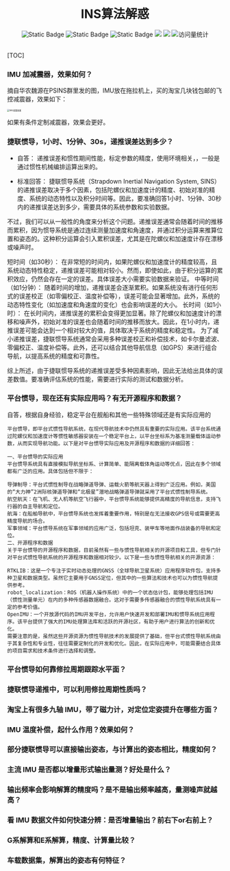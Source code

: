 <div align="center">
    <a name="Top"></a>
	<h1>INS算法解惑</h1>
    <img alt="Static Badge" src="https://img.shields.io/badge/QQ-1482275402-red">
    <img alt="Static Badge" src="https://img.shields.io/badge/%E5%BE%AE%E4%BF%A1-lizhengxiao99-green">
    <img alt="Static Badge" src="https://img.shields.io/badge/Email-dauger%40126.com-brown">
    <a href="https://blog.csdn.net/daoge2666/"><img src="https://img.shields.io/badge/CSDN-论坛-c32136" /></a>
    <a href="https://www.zhihu.com/people/dao-ge-92-60/"><img src="https://img.shields.io/badge/Zhihu-知乎-blue" /></a>
    <img src="https://komarev.com/ghpvc/?username=LiZhengXiao99&label=Views&color=0e75b6&style=flat" alt="访问量统计" />
</div>

<br/>

[TOC]

### IMU 加减震器，效果如何？

摘自华农魏源在PSINS群里发的图，IMU放在拖拉机上，买的淘宝几块钱包邮的飞控减震器，效果如下：

<img src="https://pic-bed-1316053657.cos.ap-nanjing.myqcloud.com/img/IMU%E5%87%8F%E9%9C%87%E6%95%88%E6%9E%9C.png" alt="IMU减震效果" style="zoom: 33%;" />

如果有条件定制减震器，效果会更好。



### 捷联惯导，1小时、1分钟、30s，递推误差达到多少？
 - 自答： 递推误差和惯性期间性能，标定参数的精度，使用环境相关，，一般是通过惯性机械编排运算出来的。

- 标准回答：
捷联惯导系统（Strapdown Inertial Navigation System, SINS）的递推误差取决于多个因素，包括陀螺仪和加速度计的精度、初始对准的精度、系统的动态特性以及积分时间等。因此，要准确回答1小时、1分钟、30秒内的递推误差达到多少，需要具体的系统参数和实验数据。

不过，我们可以从一般性的角度来分析这个问题。递推误差通常会随着时间的推移而累积，因为惯导系统是通过连续测量加速度和角速度，并通过积分运算来推算位置和姿态的。这种积分运算会引入累积误差，尤其是在陀螺仪和加速度计存在漂移或噪声时。

短时间（如30秒）：
在非常短的时间内，如果陀螺仪和加速度计的精度较高，且系统动态特性稳定，递推误差可能相对较小。然而，即使如此，由于积分运算的累积效应，仍然会存在一定的误差。具体误差大小需要实验数据来验证。
中等时间（如1分钟）：
随着时间的增加，递推误差会逐渐累积。如果系统没有进行任何形式的误差校正（如零偏校正、温度补偿等），误差可能会显著增加。此外，系统的动态特性变化（如加速度和角速度的变化）也会影响误差的大小。
长时间（如1小时）：
在长时间内，递推误差的累积会变得更加显著。除了陀螺仪和加速度计的漂移和噪声外，初始对准的误差也会随着时间的推移而放大。因此，在1小时内，递推误差可能会达到一个相对较大的值，具体取决于系统的精度和稳定性。
为了减小递推误差，捷联惯导系统通常会采用多种误差校正和补偿技术，如卡尔曼滤波、零偏校正、温度补偿等。此外，还可以结合其他导航信息（如GPS）来进行组合导航，以提高系统的精度和可靠性。

综上所述，由于捷联惯导系统的递推误差受多种因素影响，因此无法给出具体的误差数值。要准确评估系统的性能，需要进行实际的测试和数据分析。



### 平台惯导，现在还有实际应用吗？有无开源程序和数据？
自答，根据自身经验，稳定平台在舰船和其他一些特殊领域还是有实际应用的

    平台惯导，即平台式惯性导航系统，在现代导航技术中仍然具有重要的实际应用。该平台系统通过陀螺仪和加速度计等惯性敏感器安装在一个稳定平台上，以平台坐标系为基准测量载体运动参数，从而实现导航功能。以下是对平台惯导实际应用及开源程序和数据的详细回答：

    一、平台惯导的实际应用
    平台惯导系统具有直接模拟导航坐标系、计算简单、能隔离载体角运动等优点，因此在多个领域都有广泛的应用。具体包括但不限于：

    导弹制导：平台式惯性制导在战略弹道导弹、运载火箭等航天器上得到广泛应用。例如，美国的“大力神”2洲际核弹道导弹和“北极星”潜地战略弹道导弹就采用了平台式惯性制导系统。
    航空航天：在飞机、无人机等航空飞行器中，平台惯导系统能够提供高精度的导航信息，支持飞行器的自主导航和定位。
    航海：在船舶导航中，平台惯导系统也发挥着重要作用，特别是在无法接收GPS信号或需要更高精度导航的场合。
    军事领域：平台惯导系统在军事领域的应用广泛，包括坦克、装甲车等地面作战装备的导航和定位。
    二、开源程序和数据
    关于平台惯导的开源程序和数据，目前虽然有一些与惯性导航相关的开源项目和工具，但专门针对平台式惯性导航系统的开源程序和数据相对较少。以下是一些与惯性导航相关的开源资源：

    RTKLIB：这是一个专注于实时动态处理的GNSS（全球导航卫星系统）应用程序软件包，支持多种卫星和数据类型。虽然它主要用于GNSS定位，但其中的一些算法和技术也可以为惯性导航提供参考。
    robot_localization：ROS（机器人操作系统）中的一个状态估计包，能够处理包括IMU（惯性测量单元）在内的多种传感器数据融合。这对于需要多传感器融合的惯性导航系统具有一定的参考价值。
    OpenIMU：一个开放源代码的IMU开发平台，允许用户快速开发和部署IMU和惯导系统应用程序。该平台提供了强大的IMU处理算法库和活跃的开源社区，有助于用户进行算法的创新和优化。
    需要注意的是，虽然这些开源资源为惯性导航技术的发展提供了基础，但平台式惯性导航系统由于其复杂性和专业性，往往需要定制化的开发和优化。因此，在实际应用中，可能需要结合具体的项目需求和技术条件进行选择和调整。



### 平台惯导如何靠修拉周期跟踪水平面？





### 捷联惯导递推中，可以利用修拉周期性质吗？





### 淘宝上有很多九轴 IMU，带了磁力计，对定位定姿提升在哪些方面？





### IMU 温度补偿，起什么作用？效果如何？





### 部分捷联惯导可以直接输出姿态，与计算出的姿态相比，精度如何？





### 主流 IMU 是否都以增量形式输出量测？好处是什么？





### 输出频率会影响解算的精度吗？是不是输出频率越高，量测噪声就越高？





### 看 IMU 数据文件如何快速分辨：是否增量输出？前右下or右前上？





### G系解算和E系解算，精度、计算量比较？





### 车载数据集，解算出的姿态有何特征？

